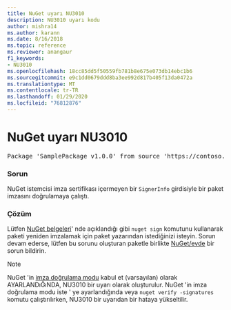 ```yaml
---
title: NuGet uyarı NU3010
description: NU3010 uyarı kodu
author: mishra14
ms.author: karann
ms.date: 8/16/2018
ms.topic: reference
ms.reviewer: anangaur
f1_keywords:
- NU3010
ms.openlocfilehash: 18cc85dd5f50559fb781b8e675e073db14ebc1b6
ms.sourcegitcommit: e9c1dd0679ddd8ba3ee992d817b405f13da0472a
ms.translationtype: MT
ms.contentlocale: tr-TR
ms.lasthandoff: 01/29/2020
ms.locfileid: "76812876"
---
```

# <a name="nuget-warning-nu3010"></a>NuGet uyarı NU3010

<pre>Package 'SamplePackage v1.0.0' from source 'https://contoso.com/index.json': The primary signature does not have a signing certificate.</pre>

### <a name="issue"></a>Sorun

NuGet istemcisi imza sertifikası içermeyen bir `SignerInfo` girdisiyle bir paket imzasını doğrulamaya çalıştı.


### <a name="solution"></a>Çözüm

Lütfen [NuGet belgeleri](../../create-packages/sign-a-package.md)' nde açıklandığı gibi `nuget sign` komutunu kullanarak paketi yeniden imzalamak için paket yazarından istediğinizi isteyin. Sorun devam ederse, lütfen bu sorunu oluşturan paketle birlikte [NuGet/evde](https://github.com/NuGet/Home/issues) bir sorun bildirin.


> [!Note]
> NuGet 'in [imza doğrulama modu](../../consume-packages/installing-signed-packages.md#configure-package-signature-requirements) kabul et (varsayılan) olarak AYARLANDıĞıNDA, NU3010 bir uyarı olarak oluşturulur. NuGet 'in imza doğrulama modu iste ' ye ayarlandığında veya `nuget verify -signatures` komutu çalıştırılırken, NU3010 bir uyarıdan bir hataya yükseltilir. 
